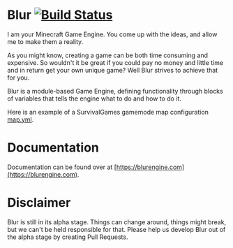 # Blur [![Build Status](https://ci.drtshock.net/buildStatus/icon?job=Blur)](https://ci.drtshock.net/job/Blur/) 
I am your Minecraft Game Engine. You come up with the ideas, and allow me to make them a reality.

As you might know, creating a game can be both time consuming and expensive. So wouldn't it be great if you could pay no money and little time and in return get your own unique game? Well Blur strives to achieve that for you.

Blur is a module-based Game Engine, defining functionality through blocks of variables that tells the engine what to do and how to do it.

Here is an example of a SurvivalGames gamemode map configuration [map.yml](https://gist.github.com/SupaHam/286b137f4cfc17d9e549).

# Documentation
Documentation can be found over at [https://blurengine.com](https://blurengine.com).

# Disclaimer
Blur is still in its alpha stage. Things can change around, things might break, but we can't be held responsible for that. Please help us develop Blur
out of the alpha stage by creating Pull Requests.
